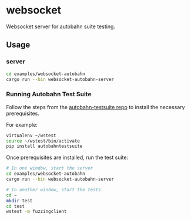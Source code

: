 # websocket

Websocket server for autobahn suite testing.

## Usage

### server

```bash
cd examples/websocket-autobahn
cargo run --bin websocket-autobahn-server
```

### Running Autobahn Test Suite

Follow the steps from the [autobahn-testsuite repo](https://github.com/crossbario/autobahn-testsuite#using-the-testsuite-docker-image)
to install the necessary prerequisites.

For example:

```bash
virtualenv ~/wstest
source ~/wstest/bin/activate
pip install autobahntestsuite
```

Once prerequisites are installed, run the test suite:

```bash
# In one window, start the server
cd examples/websocket-autobahn
cargo run --bin websocket-autobahn-server

# In another window, start the tests
cd ~
mkdir test
cd test
wstest -m fuzzingclient
```
